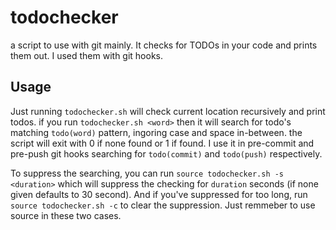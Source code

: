# todochecker

a script to use with git mainly. It checks for TODOs in your code and prints them out. I used them with git hooks.

## Usage

Just running `todochecker.sh` will check current location recursively and print todos. if you run `todochecker.sh <word>` then it will search for todo's matching `todo(word)` pattern, ingoring case and space in-between. the script will exit with 0 if none found or 1 if found. I use it in pre-commit and pre-push git hooks searching for `todo(commit)` and `todo(push)` respectively.

To suppress the searching, you can run `source todochecker.sh -s <duration>` which will suppress the checking for `duration` seconds (if none given defaults to 30 second). And if you've suppressed for too long, run `source todochecker.sh -c` to clear the suppression. Just remmeber to use source in these two cases.